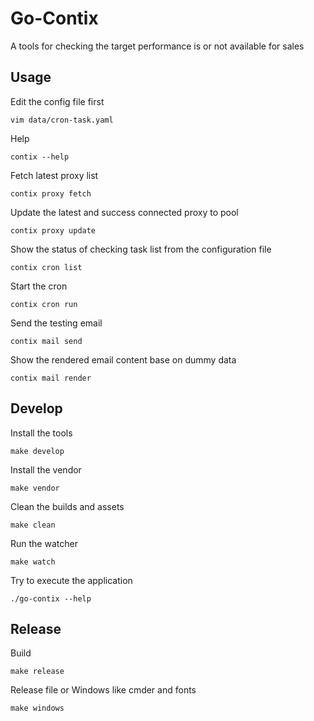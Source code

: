 # Go-Contix

A tools for checking the target performance is or not available for sales

## Usage

Edit the config file first

    vim data/cron-task.yaml

Help

    contix --help

Fetch latest proxy list

    contix proxy fetch

Update the latest and success connected proxy to pool

    contix proxy update

Show the status of checking task list from the configuration file

    contix cron list

Start the cron

    contix cron run

Send the testing email

    contix mail send

Show the rendered email content base on dummy data

    contix mail render

## Develop

Install the tools

    make develop

Install the vendor

    make vendor

Clean the builds and assets

    make clean

Run the watcher

    make watch

Try to execute the application

    ./go-contix --help

## Release

Build

    make release

Release file or Windows like cmder and fonts

    make windows
